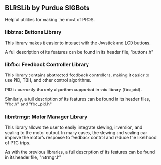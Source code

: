 ## BLRSLib by Purdue SIGBots

Helpful utilities for making the most of PROS.

### libbtns: Buttons Library
This library makes it easier to interact with the Joystick and LCD buttons.

A full description of its features can be found in its header file, "buttons.h"

### libfbc: Feedback Controller Library
This library contains abstracted feedback controllers, making it easier to use PID, TBH, and other control algorithms.

PID is currently the only algorithm supported in this library (fbc_pid).

Similarly, a full description of its features can be found in its header files, "fbc.h" and "fbc_pid.h"

### libmtrmgr: Motor Manager Library
This library allows the user to easily integrate slewing, inversion, and scaling to the motor output. In many cases, the slewing and scaling can improve the motor's response to feedback control and reduce the likelihood of PTC trips.

As with the previous libraries, a full description of its features can be found in its header file, "mtrmgr.h"
